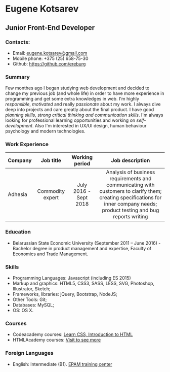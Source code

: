 # Eugene Kotsarev
## Junior Front-End Developer
### Contacts:
-  Email: eugene.kotsarev@gmail.com
-  Mobile phone: +375 (25) 658-75-30
-  Github: https://github.com/ereburg

### Summary
Few monthes ago I began studying web development and decided to change my previous job (and whole life) in order to have more experience in programming and get some extra knowledges in web. 
I'm highly *responsible*, *motivated* and really *passionate* about my work. I always dive deep into projects and care greatly about the final product. 
I have good *planning skills, strong critical thinking and communication skills*. I'm always looking for professional learning opportunities and working on *self-development*. 
Also I'm interested in UX/UI design, human behaviour psychology and modern technologies.

### Work Experience
| Company       |     Job title    |   Working period  |    Job description     |
| ------------- |:----------------:|:-----------------:|:----------------------:|
| Adhesia       | Commodity expert | July 2016 - Sept 2018 | Analysis of business requirements and communicating with customers to clarify them; creating specifications for inner company needs; product testing and bug reports writing |

### Education
- Belarussian State Economic University (September 2011 – June 2016) - Bachelor degree in product management and expertise, Faculty of Economics and Trade Management.

### Skills
- Programming Languages: Javascript (including ES 2015)
- Markup and graphics: HTML5, CSS3, SASS, LESS, SVG, Photoshop, Illustrator, Sketch; 
- Frameworks, libraries: jQuery, Bootstrap, NodeJS;
- Other Tools: Git; 
- Databases: MySQL;
- OS: OS X.

### Courses
 - Codeacademy courses: [Learn CSS, Introduction to HTML](https://www.codecademy.com/users/Ereburg/achievements)
 - HTMLAcademy courses: [Visit to see more](https://htmlacademy.ru/profile/id900503/achievements)
 
### Foreign Languages 
 - English: Intermediate (B1). [EPAM training center](https://training.by/UserProfile#/Main/148960)
